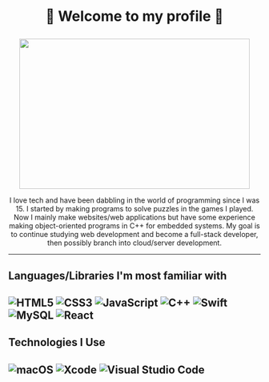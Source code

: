  # <p align="center">👋 Welcome to my profile 👋</p>

<p align="center">
  <img width="460" height="300" src="https://media.giphy.com/media/v1.Y2lkPTc5MGI3NjExNGIxeWtvbmN2bGFzNXM1bjR1bmY2OHE1dXdvMXExNG85ZzJncnE4NSZlcD12MV9pbnRlcm5hbF9naWZfYnlfaWQmY3Q9Zw/TRebCjNbc4dIA/giphy.gif">
</p>

<p align="center">I love tech and have been dabbling in the world of programming since I was 15. I started by making programs to solve puzzles in the games I played. Now I mainly make websites/web applications but have some experience making object-oriented programs in C++ for embedded systems. My goal is to continue studying web development and become a full-stack developer, then possibly branch into cloud/server development.</p>

---

## Languages/Libraries I'm most familiar with <br>

 ![HTML5](https://img.shields.io/badge/html5-%23E34F26.svg?style=for-the-badge&logo=html5&logoColor=white)
 ![CSS3](https://img.shields.io/badge/css3-%231572B6.svg?style=for-the-badge&logo=css3&logoColor=white)
 ![JavaScript](https://img.shields.io/badge/javascript-%23323330.svg?style=for-the-badge&logo=javascript&logoColor=%23F7DF1E)
 ![C++](https://img.shields.io/badge/c++-%2300599C.svg?style=for-the-badge&logo=c%2B%2B&logoColor=white)
 ![Swift](https://img.shields.io/badge/swift-F54A2A?style=for-the-badge&logo=swift&logoColor=white)
 ![MySQL](https://img.shields.io/badge/MySQL-005C84?style=for-the-badge&logo=mysql&logoColor=white)
 ![React](https://img.shields.io/badge/react-%2320232a.svg?style=for-the-badge&logo=react&logoColor=%2361DAFB)
---

## Technologies I Use <br>

![macOS](https://img.shields.io/badge/mac%20os-000000?style=for-the-badge&logo=macos&logoColor=F0F0F0)
![Xcode](https://img.shields.io/badge/Xcode-007ACC?style=for-the-badge&logo=Xcode&logoColor=white)
![Visual Studio Code](https://img.shields.io/badge/Visual%20Studio%20Code-0078d7.svg?style=for-the-badge&logo=visual-studio-code&logoColor=white)
---

<!--
**DemonIngester/DemonIngester** is a ✨ _special_ ✨ repository because its `README.md` (this file) appears on your GitHub profile.

Here are some ideas to get you started:

- 🔭 I’m currently working on ...
- 🌱 I’m currently learning ...
- 👯 I’m looking to collaborate on ...
- 🤔 I’m looking for help with ...
- 💬 Ask me about ...
- 📫 How to reach me: ...
- 😄 Pronouns: ...
- ⚡ Fun fact: ...
-->

